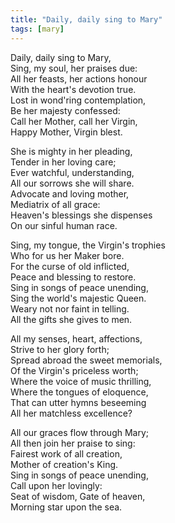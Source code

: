 ```yaml
---
title: "Daily, daily sing to Mary"
tags: [mary]
---
```


Daily, daily sing to Mary,   
Sing, my soul, her praises due:   
All her feasts, her actions honour   
With the heart's devotion true.   
Lost in wond'ring contemplation,   
Be her majesty confessed:   
Call her Mother, call her Virgin,   
Happy Mother, Virgin blest.

She is mighty in her pleading,   
Tender in her loving care;   
Ever watchful, understanding,   
All our sorrows she will share.   
Advocate and loving mother,   
Mediatrix of all grace:   
Heaven's blessings she dispenses   
On our sinful human race.

Sing, my tongue, the Virgin's trophies   
Who for us her Maker bore.   
For the curse of old inflicted,   
Peace and blessing to restore.   
Sing in songs of peace unending,   
Sing the world's majestic Queen.   
Weary not nor faint in telling.   
All the gifts she gives to men.

All my senses, heart, affections,   
Strive to her glory forth;   
Spread abroad the sweet memorials,   
Of the Virgin's priceless worth;   
Where the voice of music thrilling,   
Where the tongues of eloquence,   
That can utter hymns beseeming   
All her matchless excellence?

All our graces flow through Mary;   
All then join her praise to sing:   
Fairest work of all creation,   
Mother of creation's King.   
Sing in songs of peace unending,   
Call upon her lovingly:   
Seat of wisdom, Gate of heaven,   
Morning star upon the sea.